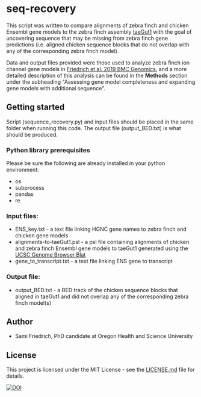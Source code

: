 # seq-recovery
This script was written to compare alignments of zebra finch and chicken Ensembl gene models to the zebra finch assembly [taeGut1](https://genome.ucsc.edu/cgi-bin/hgGateway?db=taeGut1) with the goal of uncovering sequence that may be missing from zebra finch gene predictions (i.e. aligned chicken sequence blocks that do not overlap with any of the corresponding zebra finch model).

Data and output files provided were those used to analyze zebra finch ion channel gene models in [Friedrich et al. 2019 BMC Genomics](), and a more detailed description of this analysis can be found in the **Methods** section under the subheading 
"Assessing gene model completeness and expanding gene models with additional sequence".

## Getting started
Script (sequence_recovery.py) and input files should be placed in the same folder when running this code. The output file (output_BED.txt) is what should be produced.

### Python library prerequisites
Please be sure the following are already installed in your python environment:
- os
- subprocess
- pandas
- re

### Input files:
- ENS_key.txt - a text file linking HGNC gene names to zebra finch and chicken gene models
- alignments-to-taeGut1.psl - a psl file containing alignments of chicken and zebra finch Ensembl gene models to taeGut1 generated using the [UCSC Genome Browser Blat](https://genome.ucsc.edu/index.html)
- gene_to_transcript.txt - a text file linking ENS gene to transcript

### Output file:
- output_BED.txt - a BED track of the chicken sequence blocks that aligned in taeGut1 and did not overlap any of the corresponding zebra finch model(s)

## Author
 - Sami Friedrich, PhD candidate at Oregon Health and Science University
 
## License
This project is licensed under the MIT License - see the [LICENSE.md](https://github.com/samifriedrich/seq-recovery/blob/master/sequence_recovery.py) file for details.


[![DOI](https://zenodo.org/badge/171545573.svg)](https://zenodo.org/badge/latestdoi/171545573)

